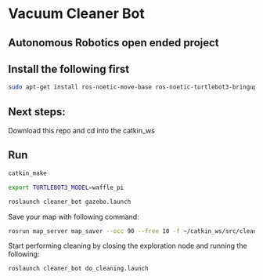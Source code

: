 # Vacuum Cleaner Bot
## Autonomous Robotics open ended project

## Install the following first
```bash
sudo apt-get install ros-noetic-move-base ros-noetic-turtlebot3-bringup ros-noetic-turtlebot3-navigation ros-noetic-explore-lite
```

## Next steps:
Download this repo and cd into the catkin_ws 

## Run
```bash
catkin_make
```
```bash
export TURTLEBOT3_MODEL=waffle_pi
```
```bash
roslaunch cleaner_bot gazebo.launch
```
Save your map with following command:

```bash
rosrun map_server map_saver --occ 90 --free 10 -f ~/catkin_ws/src/cleaner_bot/map/<YOUR_MAP> map:=/map
```

Start performing cleaning by closing the exploration node and running the following:

```bash
roslaunch cleaner_bot do_cleaning.launch
```


